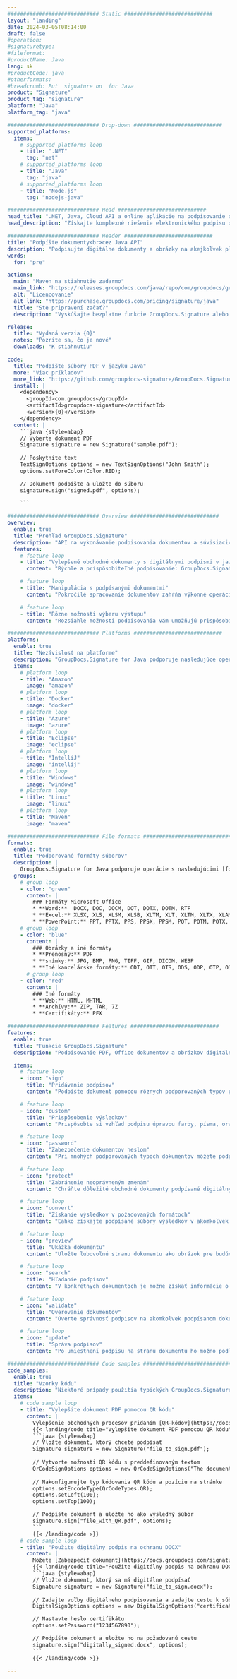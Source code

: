 ```yaml
---
############################# Static ############################
layout: "landing"
date: 2024-03-05T08:14:00
draft: false
#operation: 
#signaturetype: 
#fileformat: 
#productName: Java
lang: sk
#productCode: java
#otherformats: 
#breadcrumb: Put  signature on  for Java
product: "Signature"
product_tag: "signature"
platform: "Java"
platform_tag: "java"

############################# Drop-down ############################
supported_platforms:
  items:
    # supported_platforms loop
    - title: ".NET"
      tag: "net"
    # supported_platforms loop
    - title: "Java"
      tag: "java"
    # supported_platforms loop
    - title: "Node.js"
      tag: "nodejs-java"

############################# Head ############################
head_title: ".NET, Java, Cloud API a online aplikácie na podpisovanie dokumentov"
head_description: "Získajte komplexné riešenie elektronického podpisu dokumentov pre .NET, Java a cloudové aplikácie. Podpíšte bežné formáty dokumentov online pomocou jednoduchej funkcie drag and drop"

############################# Header ############################
title: "Podpíšte dokumenty<br>cez Java API"
description: "Podpisujte digitálne dokumenty a obrázky na akejkoľvek platforme pomocou našich flexibilných rozhraní API a riešení založených na aplikáciách pre programátorov a koncových používateľov."
words:
  for: "pre"

actions:
  main: "Maven na stiahnutie zadarmo"
  main_link: "https://releases.groupdocs.com/java/repo/com/groupdocs/groupdocs-signature/"
  alt: "Licencovanie"
  alt_link: "https://purchase.groupdocs.com/pricing/signature/java"
  title: "Ste pripravení začať?"
  description: "Vyskúšajte bezplatne funkcie GroupDocs.Signature alebo požiadajte o licenciu"

release:
  title: "Vydaná verzia {0}"
  notes: "Pozrite sa, čo je nové"
  downloads: "K stiahnutiu"

code:
  title: "Podpíšte súbory PDF v jazyku Java"
  more: "Viac príkladov"
  more_link: "https://github.com/groupdocs-signature/GroupDocs.Signature-for-Java"
  install: |
    <dependency>
      <groupId>com.groupdocs</groupId>
      <artifactId>groupdocs-signature</artifactId>
      <version>{0}</version>
    </dependency>
  content: |
    ```java {style=abap}  
    // Vyberte dokument PDF
    Signature signature = new Signature("sample.pdf");
    
    // Poskytnite text
    TextSignOptions options = new TextSignOptions("John Smith");
    options.setForeColor(Color.RED);

    // Dokument podpíšte a uložte do súboru
    signature.sign("signed.pdf", options);
    
    ```

############################# Overview ############################
overview:
  enable: true
  title: "Prehľad GroupDocs.Signature"
  description: "API na vykonávanie podpisovania dokumentov a súvisiacich operácií v aplikáciách Java"
  features:
    # feature loop
    - title: "Vylepšené obchodné dokumenty s digitálnymi podpismi v jazyku Java"
      content: "Rýchle a prispôsobiteľné podpisovanie: GroupDocs.Signature for Java ponúka širokú škálu možností digitálneho podpisu pre súbory PDF, obrázky a dokumenty balíka Office. Môžete použiť text, čiarové kódy, QR kódy, digitálne certifikáty, obrázky alebo skryté metadáta. Spracovanie dokumentov je rýchle a efektívne."

    # feature loop
    - title: "Manipulácia s podpísanými dokumentmi"
      content: "Pokročilé spracovanie dokumentov zahŕňa výkonné operácie s podpísanými dokumentmi pomocou GroupDocs.Signature pre Java. Pomocou rôznych užitočných kritérií môžete vyhľadávať a overovať podpisy, ktoré boli pridané do obchodných dokumentov. Okrem toho môžete získať prístup k podrobným informáciám o dokumente alebo získať ukážky obrázkov jeho strán."

    # feature loop
    - title: "Rôzne možnosti výberu výstupu"
      content: "Rozsiahle možnosti podpisovania vám umožňujú prispôsobiť výstup pre dokumenty podpísané pomocou GroupDocs.Signature for Java. Akýkoľvek podpis môžete presne umiestniť na akúkoľvek stránku dokumentu a rôznymi spôsobmi nakonfigurovať jeho vzhľad. Java API podporuje ukladanie podpísaných obchodných dokumentov v mnohých podporovaných formátoch a poskytuje možnosti na ich zabezpečenie heslom."

############################# Platforms ############################
platforms:
  enable: true
  title: "Nezávislosť na platforme"
  description: "GroupDocs.Signature for Java podporuje nasledujúce operačné systémy, rámce a správcov balíkov"
  items:
    # platform loop
    - title: "Amazon"
      image: "amazon"
    # platform loop
    - title: "Docker"
      image: "docker"
    # platform loop
    - title: "Azure"
      image: "azure"
    # platform loop
    - title: "Eclipse"
      image: "eclipse"
    # platform loop
    - title: "IntelliJ"
      image: "intellij"
    # platform loop
    - title: "Windows"
      image: "windows"
    # platform loop
    - title: "Linux"
      image: "linux"
    # platform loop
    - title: "Maven"
      image: "maven"

############################# File formats ############################
formats:
  enable: true
  title: "Podporované formáty súborov"
  description: |
    GroupDocs.Signature for Java podporuje operácie s nasledujúcimi [formátmi súborov](https://docs.groupdocs.com/signature/java/supported-document-formats/).
  groups:
    # group loop
    - color: "green"
      content: |
        ### Formáty Microsoft Office
        * **Word:**  DOCX, DOC, DOCM, DOT, DOTX, DOTM, RTF
        * **Excel:** XLSX, XLS, XLSM, XLSB, XLTM, XLT, XLTM, XLTX, XLAM, SXC, SpreadsheetML
        * **PowerPoint:** PPT, PPTX, PPS, PPSX, PPSM, POT, POTM, POTX, PPTM
    # group loop
    - color: "blue"
      content: |
        ### Obrázky a iné formáty
        * **Prenosný:** PDF
        * **snímky:** JPG, BMP, PNG, TIFF, GIF, DICOM, WEBP
        * **Iné kancelárske formáty:** ODT, OTT, OTS, ODS, ODP, OTP, ODG
      # group loop
    - color: "red"
      content: |
        ### Iné formáty
        * **Web:** HTML, MHTML
        * **Archívy:** ZIP, TAR, 7Z
        * **Certifikáty:** PFX

############################# Features ############################
features:
  enable: true
  title: "Funkcie GroupDocs.Signature"
  description: "Podpisovanie PDF, Office dokumentov a obrázkov digitálnymi podpismi"

  items:
    # feature loop
    - icon: "sign"
      title: "Pridávanie podpisov"
      content: "Podpíšte dokument pomocou rôznych podporovaných typov podpisov umiestnením digitálneho podpisu presne na ľubovoľné miesto na ľubovoľnej strane."

    # feature loop
    - icon: "custom"
      title: "Prispôsobenie výsledkov"
      content: "Prispôsobte si vzhľad podpisu úpravou farby, písma, orámovania, otočenia a ďalších funkcií, aby ste dosiahli požadovaný výsledok."

    # feature loop
    - icon: "password"
      title: "Zabezpečenie dokumentov heslom"
      content: "Pri mnohých podporovaných typoch dokumentov môžete podpísaný dokument chrániť heslom."

    # feature loop
    - icon: "protect"
      title: "Zabránenie neoprávneným zmenám"
      content: "Chráňte dôležité obchodné dokumenty podpísané digitálnym certifikátom pred neoprávnenými úpravami."

    # feature loop
    - icon: "convert"
      title: "Získanie výsledkov v požadovaných formátoch"
      content: "Ľahko získajte podpísané súbory výsledkov v akomkoľvek podporovanom formáte. Môžete tiež bez námahy previesť dokumenty MS Word do PDF."

    # feature loop
    - icon: "preview"
      title: "Ukážka dokumentu"
      content: "Uložte ľubovoľnú stranu dokumentu ako obrázok pre budúce spracovanie."

    # feature loop
    - icon: "search"
      title: "Hľadanie podpisov"
      content: "V konkrétnych dokumentoch je možné získať informácie o predtým pridaných podpisoch."

    # feature loop
    - icon: "validate"
      title: "Overovanie dokumentov"
      content: "Overte správnosť podpisov na akomkoľvek podpísanom dokumente."

    # feature loop
    - icon: "update"
      title: "Správa podpisov"
      content: "Po umiestnení podpisu na stranu dokumentu ho možno podľa potreby odstrániť, presunúť alebo aktualizovať."

############################# Code samples ############################
code_samples:
  enable: true
  title: "Vzorky kódu"
  description: "Niektoré prípady použitia typických GroupDocs.Signature pre operácie Java"
  items:
    # code sample loop
    - title: "Vylepšite dokument PDF pomocou QR kódu"
      content: |
        Vylepšenie obchodných procesov pridaním [QR-kódov](https://docs.groupdocs.com/signature/java/esign-document-with-qr-code-signature/) na konkrétne strany dokumentov PDF môže byť cenné. Existuje príklad, ako pridať QR kód pomocou GroupDocs.Signature pre Java.
        {{< landing/code title="Vylepšite dokument PDF pomocou QR kódu">}}
        ```java {style=abap}
        // Vložte dokument, ktorý chcete podpísať
        Signature signature = new Signature("file_to_sign.pdf");
        
        // Vytvorte možnosti QR kódu s preddefinovaným textom
        QrCodeSignOptions options = new QrCodeSignOptions("The document is approved by John Smith");
        
        // Nakonfigurujte typ kódovania QR kódu a pozíciu na stránke
        options.setEncodeType(QrCodeTypes.QR);
        options.setLeft(100);
        options.setTop(100);

        // Podpíšte dokument a uložte ho ako výsledný súbor
        signature.sign("file_with_QR.pdf", options);
        ```
        {{< /landing/code >}}
    # code sample loop
    - title: "Použite digitálny podpis na ochranu DOCX"
      content: |
        Môžete [Zabezpečiť dokument](https://docs.groupdocs.com/signature/java/esign-document-with-digital-signature/) pomocou osobných alebo firemných podpisov uložených ako digitálne certifikáty. Dokumenty zabezpečené certifikátom nie je možné meniť bez znehodnotenia podpisu.
        {{< landing/code title="Použite digitálny podpis na ochranu DOCX">}}
        ```java {style=abap}   
        // Vložte dokument, ktorý sa má digitálne podpísať
        Signature signature = new Signature("file_to_sign.docx");
        
        // Zadajte voľby digitálneho podpisovania a zadajte cestu k súboru certifikátu
        DigitalSignOptions options = new DigitalSignOptions("certificate.pfx");

        // Nastavte heslo certifikátu
        options.setPassword("1234567890");

        // Podpíšte dokument a uložte ho na požadovanú cestu
        signature.sign("digitally_signed.docx", options);
        ```
        {{< /landing/code >}}

---
```

